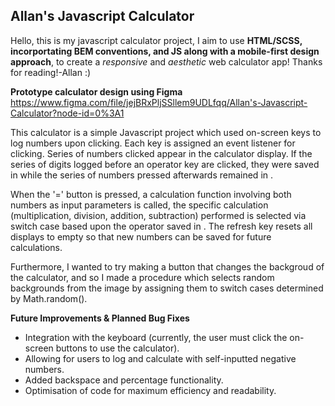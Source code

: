 ## Allan's Javascript Calculator

Hello, this is my javascript calculator project, I aim to use **HTML/SCSS, incorportating BEM conventions, and JS along with a mobile-first design approach**, to create a *responsive* and *aesthetic* web calculator app! Thanks for reading!-Allan :)

**Prototype calculator design using Figma**
https://www.figma.com/file/jejBRxPljSSllem9UDLfqq/Allan's-Javascript-Calculator?node-id=0%3A1



This calculator is a simple Javascript project which used on-screen keys to log numbers upon clicking. Each key is assigned an event listener for clicking. Series of numbers clicked appear in the calculator display. If the series of digits logged before an operator key are clicked, they were saved in  <span class="history__display "></span> while the series of numbers pressed afterwards remained in <span class="calculator__display"></span>. 

When the '=' button is pressed, a calculation function involving both numbers as input parameters is called, the specific calculation (multiplication, division, addition, subtraction) performed is selected via switch case based upon the operator saved in  <span class="operator__display"></span>. The refresh key resets all displays to empty so that new numbers can be saved for future calculations. 

Furthermore, I wanted to try making a button that changes the backgroud of the calculator, and so I made a procedure which selects random backgrounds from the image by assigning them to switch cases determined by Math.random().


**Future Improvements & Planned Bug Fixes**
- Integration with the keyboard (currently, the user must click the on-screen buttons to use the calculator).
- Allowing for users to log and calculate with self-inputted negative numbers.
- Added backspace and percentage functionality.
- Optimisation of code for maximum efficiency and readability.
